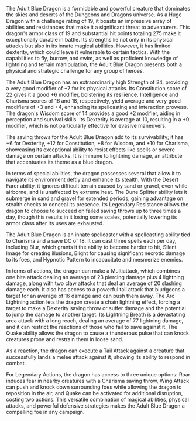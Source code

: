The Adult Blue Dragon is a formidable and powerful creature that dominates the skies and deserts of the Dungeons and Dragons universe. As a Huge Dragon with a challenge rating of 19, it boasts an impressive array of abilities and resistances that make it a significant threat to adventurers. This dragon's armor class of 19 and substantial hit points totaling 275 make it exceptionally durable in battle. Its strengths lie not only in its physical attacks but also in its innate magical abilities. However, it has limited dexterity, which could leave it vulnerable to certain tactics. With the capabilities to fly, burrow, and swim, as well as proficient knowledge of lightning and terrain manipulation, the Adult Blue Dragon presents both a physical and strategic challenge for any group of heroes.

The Adult Blue Dragon has an extraordinarily high Strength of 24, providing a very good modifier of +7 for its physical attacks. Its Constitution score of 22 gives it a good +6 modifier, bolstering its resilience. Intelligence and Charisma scores of 16 and 18, respectively, yield average and very good modifiers of +3 and +4, enhancing its spellcasting and interaction prowess. The dragon's Wisdom score of 14 provides a good +2 modifier, aiding in perception and survival skills. Its Dexterity is average at 10, resulting in a +0 modifier, which is not particularly effective for evasive maneuvers.

The saving throws for the Adult Blue Dragon add to its survivability; it has +6 for Dexterity, +12 for Constitution, +8 for Wisdom, and +10 for Charisma, showcasing its exceptional ability to resist effects like spells or severe damage on certain attacks. It is immune to lightning damage, an attribute that accentuates its theme as a blue dragon.

In terms of special abilities, the dragon possesses several that allow it to navigate its environment deftly and enhance its stealth. With the Desert Farer ability, it ignores difficult terrain caused by sand or gravel, even while airborne, and is unaffected by extreme heat. The Dune Splitter ability lets it submerge in sand and gravel for extended periods, gaining advantage on stealth checks to conceal its presence. Its Legendary Resistance allows the dragon to choose to succeed on failed saving throws up to three times a day, though this results in it losing some scales, potentially lowering its armor class after its uses are exhausted.

The Adult Blue Dragon is an innate spellcaster with a spellcasting ability tied to Charisma and a save DC of 18. It can cast three spells each per day, including Blur, which grants it the ability to become harder to hit, Silent Image for creating illusions, Blight for causing significant necrotic damage to its foes, and Hypnotic Pattern to incapacitate and mesmerize enemies.

In terms of actions, the dragon can make a Multiattack, which combines one bite attack dealing an average of 23 piercing damage plus 4 lightning damage, along with two claw attacks that deal an average of 20 slashing damage each. It also has access to a powerful tail attack that bludgeons a target for an average of 16 damage and can push them away. The Arc Lightning action lets the dragon create a chain lightning effect, forcing a target to make a Dexterity saving throw or suffer damage and the potential to jump the damage to another target. Its Lightning Breath is a devastating area attack with a long reach, dealing an average of 77 lightning damage, and it can restrict the reactions of those who fail to save against it. The Quake ability allows the dragon to cause a thunderous pulse that can knock creatures prone and restrain them in loose sand.

As a reaction, the dragon can execute a Tail Attack against a creature that successfully lands a melee attack against it, showing its ability to respond in combat.

For Legendary Actions, the dragon has access to three unique options: Roar induces fear in nearby creatures with a Charisma saving throw, Wing Attack can push and knock down surrounding foes while allowing the dragon to reposition in the air, and Quake can be activated for additional disruption, costing two actions. This versatile combination of magical abilities, physical attacks, and powerful defensive strategies makes the Adult Blue Dragon a compelling foe in any campaign.